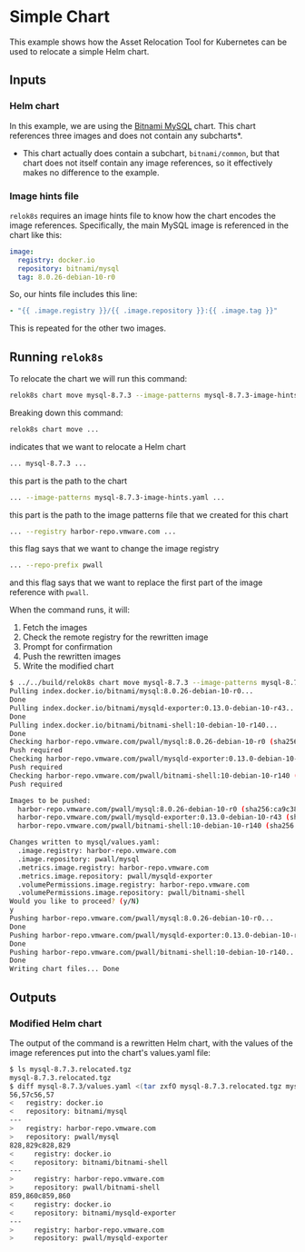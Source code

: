 # Simple Chart

This example shows how the Asset Relocation Tool for Kubernetes can be used to relocate a simple Helm chart.

## Inputs

### Helm chart

In this example, we are using the [Bitnami MySQL](https://bitnami.com/stack/mysql/helm) chart.
This chart references three images and does not contain any subcharts*.

* This chart actually does contain a subchart, `bitnami/common`, but that chart does not itself contain any image references, so it effectively makes no difference to the example.

### Image hints file

`relok8s` requires an image hints file to know how the chart encodes the image references.
Specifically, the main MySQL image is referenced in the chart like this:

```yaml
image:
  registry: docker.io
  repository: bitnami/mysql
  tag: 8.0.26-debian-10-r0
```

So, our hints file includes this line:

```yaml
- "{{ .image.registry }}/{{ .image.repository }}:{{ .image.tag }}"
```

This is repeated for the other two images.

## Running `relok8s`

To relocate the chart we will run this command:

```bash
relok8s chart move mysql-8.7.3 --image-patterns mysql-8.7.3-image-hints.yaml --registry harbor-repo.vmware.com --repo-prefix pwall
```

Breaking down this command:

```bash
relok8s chart move ...
```

indicates that we want to relocate a Helm chart

```bash
... mysql-8.7.3 ...
```

this part is the path to the chart

```bash
... --image-patterns mysql-8.7.3-image-hints.yaml ...
```

this part is the path to the image patterns file that we created for this chart

```bash
... --registry harbor-repo.vmware.com ...
```

this flag says that we want to change the image registry

```bash
... --repo-prefix pwall
```

and this flag says that we want to replace the first part of the image reference with `pwall`.

When the command runs, it will:

1. Fetch the images
1. Check the remote registry for the rewritten image
1. Prompt for confirmation
1. Push the rewritten images
1. Write the modified chart

```bash
$ ../../build/relok8s chart move mysql-8.7.3 --image-patterns mysql-8.7.3-image-hints.yaml --registry harbor-repo.vmware.com --repo-prefix pwall
Pulling index.docker.io/bitnami/mysql:8.0.26-debian-10-r0...
Done
Pulling index.docker.io/bitnami/mysqld-exporter:0.13.0-debian-10-r43...
Done
Pulling index.docker.io/bitnami/bitnami-shell:10-debian-10-r140...
Done
Checking harbor-repo.vmware.com/pwall/mysql:8.0.26-debian-10-r0 (sha256:ca9c38c676ac322aed686d3e0aa99279f29fed50cdb4b424392543ce01239447)...
Push required
Checking harbor-repo.vmware.com/pwall/mysqld-exporter:0.13.0-debian-10-r43 (sha256:7ae5705c51731f3c8168c88de2003076edbd814f59b3845ce207ec19cd30c842)...
Push required
Checking harbor-repo.vmware.com/pwall/bitnami-shell:10-debian-10-r140 (sha256:d0f7ca4e02e3c64b201ff32e8d0fa1910a636e679c4b9e23ee98e19c82f91e1e)...
Push required

Images to be pushed:
  harbor-repo.vmware.com/pwall/mysql:8.0.26-debian-10-r0 (sha256:ca9c38c676ac322aed686d3e0aa99279f29fed50cdb4b424392543ce01239447)
  harbor-repo.vmware.com/pwall/mysqld-exporter:0.13.0-debian-10-r43 (sha256:7ae5705c51731f3c8168c88de2003076edbd814f59b3845ce207ec19cd30c842)
  harbor-repo.vmware.com/pwall/bitnami-shell:10-debian-10-r140 (sha256:d0f7ca4e02e3c64b201ff32e8d0fa1910a636e679c4b9e23ee98e19c82f91e1e)

Changes written to mysql/values.yaml:
  .image.registry: harbor-repo.vmware.com
  .image.repository: pwall/mysql
  .metrics.image.registry: harbor-repo.vmware.com
  .metrics.image.repository: pwall/mysqld-exporter
  .volumePermissions.image.registry: harbor-repo.vmware.com
  .volumePermissions.image.repository: pwall/bitnami-shell
Would you like to proceed? (y/N)
y
Pushing harbor-repo.vmware.com/pwall/mysql:8.0.26-debian-10-r0...
Done
Pushing harbor-repo.vmware.com/pwall/mysqld-exporter:0.13.0-debian-10-r43...
Done
Pushing harbor-repo.vmware.com/pwall/bitnami-shell:10-debian-10-r140...
Done
Writing chart files... Done
```

## Outputs

### Modified Helm chart

The output of the command is a rewritten Helm chart, with the values of the image references put into the chart's values.yaml file:

```bash
$ ls mysql-8.7.3.relocated.tgz 
mysql-8.7.3.relocated.tgz
$ diff mysql-8.7.3/values.yaml <(tar zxfO mysql-8.7.3.relocated.tgz mysql/values.yaml)
56,57c56,57
<   registry: docker.io
<   repository: bitnami/mysql
---
>   registry: harbor-repo.vmware.com
>   repository: pwall/mysql
828,829c828,829
<     registry: docker.io
<     repository: bitnami/bitnami-shell
---
>     registry: harbor-repo.vmware.com
>     repository: pwall/bitnami-shell
859,860c859,860
<     registry: docker.io
<     repository: bitnami/mysqld-exporter
---
>     registry: harbor-repo.vmware.com
>     repository: pwall/mysqld-exporter
```
